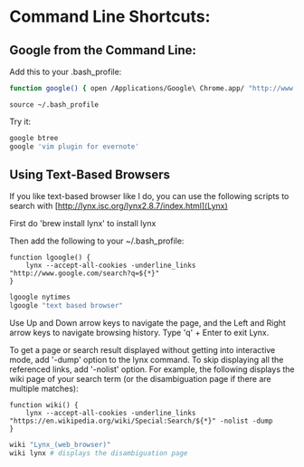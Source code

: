 Command Line Shortcuts: 
=======================


Google from the Command Line: 
-----------------------------

Add this to your .bash_profile:  

```bash
function google() { open /Applications/Google\ Chrome.app/ "http://www.google.com/search?q= ${*}"; }
```

```
source ~/.bash_profile
```

Try it: 

```bash
google btree
google 'vim plugin for evernote'
```

Using Text-Based Browsers
-------------------------

If you like text-based browser like I do, you can use the following scripts to search with [http://lynx.isc.org/lynx2.8.7/index.html](Lynx) 

First do 'brew install lynx' to install lynx 

Then add the following to your ~/.bash_profile: 

	function lgoogle() {
		lynx --accept-all-cookies -underline_links "http://www.google.com/search?q=${*}"
	}

```bash
lgoogle nytimes
lgoogle "text based browser"
```

Use Up and Down arrow keys to navigate the page, and the Left and Right arrow keys to navigate browsing history.
Type 'q' + Enter to exit Lynx.


To get a page or search result displayed without getting into interactive mode, add '-dump' option to the lynx command. To skip displaying all the referenced links, add '-nolist' option. 
For example, the following displays the wiki page of your search term (or the disambiguation page if there are multiple matches): 

	function wiki() {
		lynx --accept-all-cookies -underline_links "https://en.wikipedia.org/wiki/Special:Search/${*}" -nolist -dump
	}

```bash
wiki "Lynx_(web_browser)"
wiki lynx # displays the disambiguation page
```
